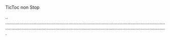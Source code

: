 TicToc non Stop

..
.........................................................................................................................................................................................................................................................